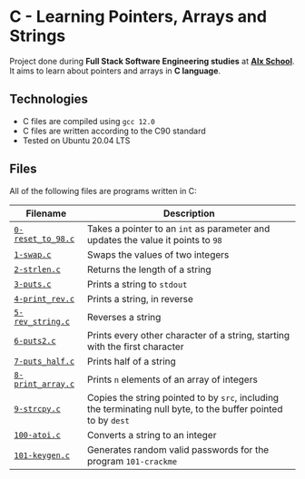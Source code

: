# C - Learning Pointers, Arrays and Strings

Project done during **Full Stack Software Engineering studies** at [**Alx School**](https://www.alxafrica.com/). It aims to learn about pointers and arrays in **C language**.

## Technologies
* C files are compiled using `gcc 12.0`
* C files are written according to the C90 standard
* Tested on Ubuntu 20.04 LTS

## Files
All of the following files are programs written in C:

| Filename | Description |
| -------- | ----------- |
| [`0-reset_to_98.c`](0-reset_to_98.c) | Takes a pointer to an `int` as parameter and updates the value it points to `98` |
| [`1-swap.c`](1-swap.c) | Swaps the values of two integers |
| [`2-strlen.c`](2-strlen.c) | Returns the length of a string |
| [`3-puts.c`](3-puts.c) | Prints a string to `stdout` |
| [`4-print_rev.c`](4-print_rev.c) | Prints a string, in reverse |
| [`5-rev_string.c`](5-rev_string.c) | Reverses a string |
| [`6-puts2.c`](6-puts2.c) | Prints every other character of a string, starting with the first character |
| [`7-puts_half.c`](7-puts_half.c) | Prints half of a string |
| [`8-print_array.c`](8-print_array.c) | Prints `n` elements of an array of integers |
| [`9-strcpy.c`](9-strcpy.c) | Copies the string pointed to by `src`, including the terminating null byte, to the buffer pointed to by `dest` |
| [`100-atoi.c`](100-atoi.c) | Converts a string to an integer |
| [`101-keygen.c`](101-keygen.c) | Generates random valid passwords for the program `101-crackme` |

